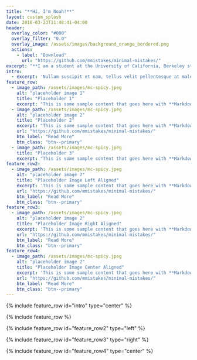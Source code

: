 ```yaml
---
title: "**Hi, I'm Noah!**"
layout: custom_splash
date: 2016-03-23T11:48:41-04:00
header:
  overlay_color: "#000"
  overlay_filter: "0.0"
  overlay_image: /assets/images/background_orange_bordered.png
  actions:
    - label: "Download"
      url: "https://github.com/mmistakes/minimal-mistakes/"
excerpt: "**I am a student at the University of California, Berkeley studying computer science. All my coding projects are listed below.**"
intro: 
  - excerpt: 'Nullam suscipit et nam, tellus velit pellentesque at malesuada, enim eaque. Quis nulla, netus tempor in diam gravida tincidunt, *proin faucibus* voluptate felis id sollicitudin. Centered with `type="center"`'
feature_row:
  - image_path: /assets/images/mc-spicy.jpeg
    alt: "placeholder image 1"
    title: "Placeholder 1"
    excerpt: "This is some sample content that goes here with **Markdown** formatting."
  - image_path: /assets/images/mc-spicy.jpeg
    alt: "placeholder image 2"
    title: "Placeholder 2"
    excerpt: "This is some sample content that goes here with **Markdown** formatting."
    url: "https://github.com/mmistakes/minimal-mistakes/"
    btn_label: "Read More"
    btn_class: "btn--primary"
  - image_path: /assets/images/mc-spicy.jpeg
    title: "Placeholder 3"
    excerpt: "This is some sample content that goes here with **Markdown** formatting."
feature_row2:
  - image_path: /assets/images/mc-spicy.jpeg
    alt: "placeholder image 2"
    title: "Placeholder Image Left Aligned"
    excerpt: 'This is some sample content that goes here with **Markdown** formatting. Left aligned with `type="left"`'
    url: "https://github.com/mmistakes/minimal-mistakes/"
    btn_label: "Read More"
    btn_class: "btn--primary"
feature_row3:
  - image_path: /assets/images/mc-spicy.jpeg
    alt: "placeholder image 2"
    title: "Placeholder Image Right Aligned"
    excerpt: 'This is some sample content that goes here with **Markdown** formatting. Right aligned with `type="right"`'
    url: "https://github.com/mmistakes/minimal-mistakes/"
    btn_label: "Read More"
    btn_class: "btn--primary"
feature_row4:
  - image_path: /assets/images/mc-spicy.jpeg
    alt: "placeholder image 2"
    title: "Placeholder Image Center Aligned"
    excerpt: 'This is some sample content that goes here with **Markdown** formatting. Centered with `type="center"`'
    url: "https://github.com/mmistakes/minimal-mistakes/"
    btn_label: "Read More"
    btn_class: "btn--primary"
---
```

{% include feature_row id="intro" type="center" %}

{% include feature_row %}

{% include feature_row id="feature_row2" type="left" %}

{% include feature_row id="feature_row3" type="right" %}

{% include feature_row id="feature_row4" type="center" %}
